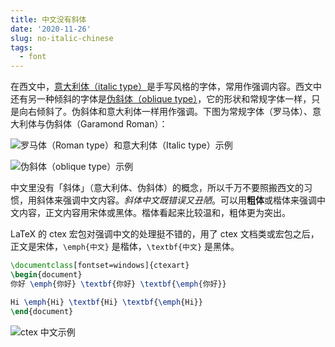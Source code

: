 ```yaml
---
title: 中文没有斜体
date: '2020-11-26'
slug: no-italic-chinese
tags:
  - font
---
```


在西文中，[意大利体（italic type）](https://zh.wikipedia.org/zh-cn/%E6%84%8F%E5%A4%A7%E5%88%A9%E4%BD%93)是手写风格的字体，常用作强调内容。西文中还有另一种倾斜的字体是[伪斜体（oblique type）](https://zh.wikipedia.org/wiki/%E4%BC%AA%E6%96%9C%E4%BD%93)，它的形状和常规字体一样，只是向右倾斜了。伪斜体和意大利体一样用作强调。下图为常规字体（罗马体）、意大利体与伪斜体（Garamond Roman）：

![](https://upload.wikimedia.org/wikipedia/commons/f/f2/Garamond_Roman_Italic.svg "罗马体（Roman type）和意大利体（Italic type）示例")

![](https://upload.wikimedia.org/wikipedia/commons/c/ca/Oblique_type_example.svg "伪斜体（oblique type）示例")

中文里没有「斜体」（意大利体、伪斜体）的概念，所以千万不要照搬西文的习惯，用斜体来强调中文内容。*斜体中文既错误又丑陋*。可以用**粗体**或楷体来强调中文内容，正文内容用宋体或黑体。楷体看起来比较温和，粗体更为突出。

LaTeX 的 ctex 宏包对强调中文的处理挺不错的，用了 ctex 文档类或宏包之后，正文是宋体，`\emph{中文}` 是楷体，`\textbf{中文}` 是黑体。

```latex
\documentclass[fontset=windows]{ctexart}
\begin{document}
你好 \emph{你好} \textbf{你好} \textbf{\emph{你好}}

Hi \emph{Hi} \textbf{Hi} \textbf{\emph{Hi}}
\end{document}
```

![](https://cdn.jsdelivr.net/gh/CyrusYip/blog-static/images/2020-11-26_ctex.png "ctex 中文示例")